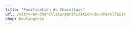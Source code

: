 ```yaml
---
title: "Panification du Charollais"
url: /vitry-en-charollais/panification-du-charollais/
shop: boulangerie
---
```

